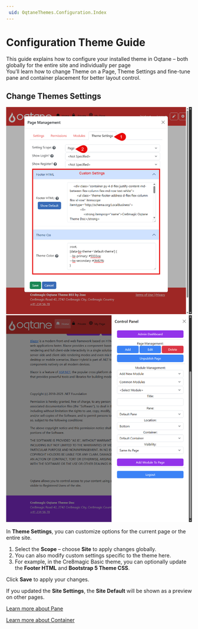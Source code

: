 ```yaml
---
 uid: OqtaneThemes.Configuration.Index
---
```

# Configuration Theme Guide

This guide explains how to configure your installed theme in Oqtane – both globally for the entire site and individually per page  
You’ll learn how to change Theme on a Page, Theme Settings and fine-tune pane and container placement for better layout control.

## Change Themes Settings

<div gallery="gallery02">
  <img src="./assets/oqtane-setting-theme_3.webp" data-caption="Open Theme Settings">
  <img src="./assets/oqtane-setting-theme_4.webp" data-caption="Preview the changes">
</div>

In **Theme Settings**, you can customize options for the current page or the entire site.

1. Select the **Scope** – choose **Site** to apply changes globally.  
2. You can also modify custom settings specific to the theme here.  
3. For example, in the Cre8magic Basic theme, you can optionally update the **Footer HTML** and **Bootstrap 5 Theme CSS**.

Click **Save** to apply your changes.

If you updated the **Site Settings**, the **Site Default** will be shown as a preview on other pages.


[Learn more about Pane](xref:OqtaneThemes.WhatArePanes.Index)  

[Learn more about Container](xref:OqtaneThemes.WhatIsAContainer.Index)
